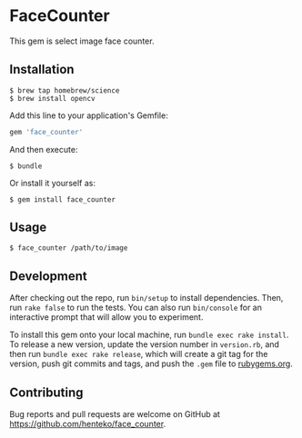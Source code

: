 # FaceCounter
This gem is select image face counter.


## Installation

    $ brew tap homebrew/science
    $ brew install opencv

Add this line to your application's Gemfile:

```ruby
gem 'face_counter'
```

And then execute:

    $ bundle

Or install it yourself as:

    $ gem install face_counter

## Usage

    $ face_counter /path/to/image

## Development

After checking out the repo, run `bin/setup` to install dependencies. Then, run `rake false` to run the tests. You can also run `bin/console` for an interactive prompt that will allow you to experiment.

To install this gem onto your local machine, run `bundle exec rake install`. To release a new version, update the version number in `version.rb`, and then run `bundle exec rake release`, which will create a git tag for the version, push git commits and tags, and push the `.gem` file to [rubygems.org](https://rubygems.org).

## Contributing

Bug reports and pull requests are welcome on GitHub at https://github.com/henteko/face_counter.

